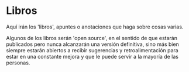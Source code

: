 # Libros
Aquí irán los 'libros', apuntes o anotaciones que haga sobre cosas varias.

Algunos de los libros serán 'open source', en el sentido de que estarán publicados pero nunca alcanzarán una versión definitiva, sino más bien siempre estarán abiertos a recibir sugerencias y retroalimentación para estar en una constante mejora y que le puede servir a la mayoría de las personas.
